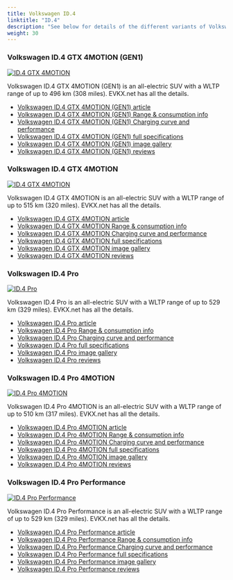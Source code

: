 ```yaml
---
title: Volkswagen ID.4
linktitle: "ID.4"
description: "See below for details of the different variants of Volkswagen ID.4"
weight: 30
---
```

### Volkswagen ID.4 GTX 4MOTION (GEN1)

<a href="id.4_gtx_4motion_gen1/"><img src="https://media.evkx.net/multimedia/models/volkswagen/id.4/id.4_gtx_4motion_gen1/main_1_st.jpg" class="img-fluid" alt="ID.4 GTX 4MOTION" ></a>

Volkswagen ID.4 GTX 4MOTION (GEN1) is an all-electric SUV with a WLTP range of up to 496 km (308 miles). EVKX.net has all the details. 

- [Volkswagen ID.4 GTX 4MOTION (GEN1) article](id.4_gtx_4motion_gen1/)
- [Volkswagen ID.4 GTX 4MOTION (GEN1) Range & consumption info](id.4_gtx_4motion_gen1/rangeandconsumption)
- [Volkswagen ID.4 GTX 4MOTION (GEN1) Charging curve and performance](id.4_gtx_4motion_gen1/chargingcurve)
- [Volkswagen ID.4 GTX 4MOTION (GEN1) full specifications](id.4_gtx_4motion_gen1/specifications)
- [Volkswagen ID.4 GTX 4MOTION (GEN1) image gallery](id.4_gtx_4motion_gen1/gallery)
- [Volkswagen ID.4 GTX 4MOTION (GEN1) reviews](id.4_gtx_4motion_gen1/reviews)

### Volkswagen ID.4 GTX 4MOTION

<a href="id.4_gtx_4motion/"><img src="https://media.evkx.net/multimedia/models/volkswagen/id.4/id.4_gtx_4motion/main_1_st.jpg" class="img-fluid" alt="ID.4 GTX 4MOTION" ></a>

Volkswagen ID.4 GTX 4MOTION is an all-electric SUV with a WLTP range of up to 515 km (320 miles). EVKX.net has all the details. 

- [Volkswagen ID.4 GTX 4MOTION article](id.4_gtx_4motion/)
- [Volkswagen ID.4 GTX 4MOTION Range & consumption info](id.4_gtx_4motion/rangeandconsumption)
- [Volkswagen ID.4 GTX 4MOTION Charging curve and performance](id.4_gtx_4motion/chargingcurve)
- [Volkswagen ID.4 GTX 4MOTION full specifications](id.4_gtx_4motion/specifications)
- [Volkswagen ID.4 GTX 4MOTION image gallery](id.4_gtx_4motion/gallery)
- [Volkswagen ID.4 GTX 4MOTION reviews](id.4_gtx_4motion/reviews)

### Volkswagen ID.4 Pro

<a href="id.4_pro/"><img src="https://media.evkx.net/multimedia/models/volkswagen/id.4/id.4_pro/main_1_st.jpg" class="img-fluid" alt="ID.4 Pro" ></a>

Volkswagen ID.4 Pro is an all-electric SUV with a WLTP range of up to 529 km (329 miles). EVKX.net has all the details. 

- [Volkswagen ID.4 Pro article](id.4_pro/)
- [Volkswagen ID.4 Pro Range & consumption info](id.4_pro/rangeandconsumption)
- [Volkswagen ID.4 Pro Charging curve and performance](id.4_pro/chargingcurve)
- [Volkswagen ID.4 Pro full specifications](id.4_pro/specifications)
- [Volkswagen ID.4 Pro image gallery](id.4_pro/gallery)
- [Volkswagen ID.4 Pro reviews](id.4_pro/reviews)

### Volkswagen ID.4 Pro 4MOTION

<a href="id.4_pro_4motion/"><img src="https://media.evkx.net/multimedia/models/volkswagen/id.4/id.4_pro_4motion/main_1_st.jpg" class="img-fluid" alt="ID.4 Pro 4MOTION" ></a>

Volkswagen ID.4 Pro 4MOTION is an all-electric SUV with a WLTP range of up to 510 km (317 miles). EVKX.net has all the details. 

- [Volkswagen ID.4 Pro 4MOTION article](id.4_pro_4motion/)
- [Volkswagen ID.4 Pro 4MOTION Range & consumption info](id.4_pro_4motion/rangeandconsumption)
- [Volkswagen ID.4 Pro 4MOTION Charging curve and performance](id.4_pro_4motion/chargingcurve)
- [Volkswagen ID.4 Pro 4MOTION full specifications](id.4_pro_4motion/specifications)
- [Volkswagen ID.4 Pro 4MOTION image gallery](id.4_pro_4motion/gallery)
- [Volkswagen ID.4 Pro 4MOTION reviews](id.4_pro_4motion/reviews)

### Volkswagen ID.4 Pro Performance

<a href="id.4_pro_performance/"><img src="https://media.evkx.net/multimedia/models/volkswagen/id.4/id.4_pro_performance/main_1_st.jpg" class="img-fluid" alt="ID.4 Pro Performance" ></a>

Volkswagen ID.4 Pro Performance is an all-electric SUV with a WLTP range of up to 529 km (329 miles). EVKX.net has all the details. 

- [Volkswagen ID.4 Pro Performance article](id.4_pro_performance/)
- [Volkswagen ID.4 Pro Performance Range & consumption info](id.4_pro_performance/rangeandconsumption)
- [Volkswagen ID.4 Pro Performance Charging curve and performance](id.4_pro_performance/chargingcurve)
- [Volkswagen ID.4 Pro Performance full specifications](id.4_pro_performance/specifications)
- [Volkswagen ID.4 Pro Performance image gallery](id.4_pro_performance/gallery)
- [Volkswagen ID.4 Pro Performance reviews](id.4_pro_performance/reviews)

